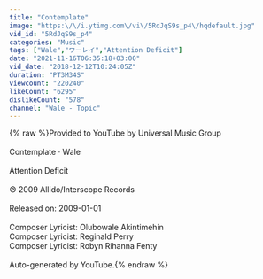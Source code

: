 ```yaml
---
title: "Contemplate"
image: "https:\/\/i.ytimg.com\/vi\/5RdJqS9s_p4\/hqdefault.jpg"
vid_id: "5RdJqS9s_p4"
categories: "Music"
tags: ["Wale","ワーレイ","Attention Deficit"]
date: "2021-11-16T06:35:18+03:00"
vid_date: "2018-12-12T10:24:05Z"
duration: "PT3M34S"
viewcount: "220240"
likeCount: "6295"
dislikeCount: "578"
channel: "Wale - Topic"
---
```

{% raw %}Provided to YouTube by Universal Music Group<br /><br />Contemplate · Wale<br /><br />Attention Deficit<br /><br />℗ 2009 Allido/Interscope Records<br /><br />Released on: 2009-01-01<br /><br />Composer  Lyricist: Olubowale Akintimehin<br />Composer  Lyricist: Reginald Perry<br />Composer  Lyricist: Robyn Rihanna Fenty<br /><br />Auto-generated by YouTube.{% endraw %}
